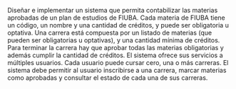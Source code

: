 Diseñar e implementar un sistema que permita contabilizar las materias aprobadas de un plan de estudios de FIUBA.
Cada materia de FIUBA tiene un código, un nombre y una cantidad de créditos, y puede ser obligatoria u optativa.
Una carrera está compuesta por un listado de materias (que pueden ser obligatorias u optativas), y una cantidad mínima de créditos. Para terminar la carrera hay que aprobar todas las materias obligatorias y además cumplir la cantidad de créditos.
El sistema ofrece sus servicios a múltiples usuarios. Cada usuario puede cursar cero, una o más carreras. El sistema debe permitir al usuario inscribirse a una carrera, marcar materias como aprobadas y consultar el estado de cada una de sus carreras.

